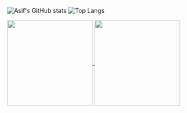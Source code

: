 ![Asif's GitHub stats](https://github-readme-stats.vercel.app/api?username=asiftm&show_icons=true&theme=noctis_minimus)
![Top Langs](https://github-readme-stats.vercel.app/api/top-langs/?username=asiftm&layout=compact)

<a href="https://github.com/asiftm/github-readme-stats">
  <img height=200 align="center" src="https://github-readme-stats.vercel.app/api?username=asiftm&show_icons=true&theme=noctis_minimus" />
</a>
<a href="https://github.com/asiftm/convoychat">
  <img height=200 align="center" src="https://github-readme-stats.vercel.app/api/top-langs?username=asiftm&layout=compact&langs_count=8&card_width=320" />
</a>



